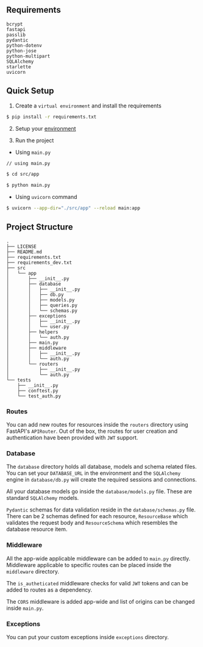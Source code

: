 
## Requirements

```
bcrypt
fastapi
passlib
pydantic
python-dotenv
python-jose
python-multipart
SQLAlchemy
starlette
uvicorn
```

## Quick Setup

1. Create a `virtual environment` and install the requirements

```bash
$ pip install -r requirements.txt
```

2. Setup your [environment](#environment)

3. Run the project

  - Using `main.py`

  ```bash
  // using main.py

  $ cd src/app

  $ python main.py

  ```

  - Using `uvicorn` command

  ```bash
  $ uvicorn --app-dir="./src/app" --reload main:app
  ```

## Project Structure

```
.
├── LICENSE
├── README.md
├── requirements.txt
├── requirements_dev.txt
├── src
│   └── app
│       ├── __init__.py
│       ├── database
│       │   ├── __init__.py
│       │   ├── db.py
│       │   ├── models.py
│       │   ├── queries.py
│       │   └── schemas.py
│       ├── exceptions
│       │   ├── __init__.py
│       │   └── user.py
│       ├── helpers
│       │   └── auth.py
│       ├── main.py
│       ├── middleware
│       │   ├── __init__.py
│       │   └── auth.py
│       └── routers
│           ├── __init__.py
│           └── auth.py
└── tests
    ├── __init__.py
    ├── conftest.py
    └── test_auth.py
```

### Routes

You can add new routes for resources inside the `routers` directory using FastAPI's `APIRouter`. Out of the box, the routes for user creation and authentication have been provided with `JWT` support.

### Database

The `database` directory holds all database, models and schema related files. You can set your `DATABASE_URL` in the environment and the `SQLAlchemy` engine in `database/db.py` will create the required sessions and connections.

All your database models go inside the `database/models.py` file. These are standard `SQLAlchemy` models.

`Pydantic` schemas for data validation reside in the `database/schemas.py` file. There can be 2 schemas defined for each resource, `ResourceBase` which validates the request body and `ResourceSchema` which resembles the database resource item.

### Middleware

All the app-wide applicable middleware can be added to `main.py` directly. Middleware applicable to specific routes can be placed inside the `middleware` directory.

The `is_autheticated` middleware checks for valid `JWT` tokens and can be added to routes as a dependency.

The `CORS` middleware is added app-wide and list of origins can be changed inside `main.py`.

### Exceptions

You can put your custom exceptions inside `exceptions` directory.


